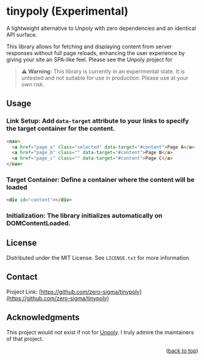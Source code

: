 # tinypoly (Experimental)

A lightweight alternative to Unpoly with zero dependencies and an identical API surface.

This library allows for fetching and displaying content from server responses without full page reloads, enhancing the user experience by giving your site an SPA-like feel. Please see the Unpoly project for 

> **⚠️ Warning:** This library is currently in an experimental state. It is untested and not suitable for use in production. Please use at your own risk.

## Usage

### Link Setup: Add `data-target` attribute to your links to specify the target container for the content.

```html
<nav>
  <a href="page_a" class="selected" data-target="#content">Page A</a>
  <a href="page_b" class="" data-target="#content">Page B</a>
  <a href="page_c" class="" data-target="#content">Page C</a>
</nav>
```

### Target Container: Define a container where the content will be loaded

```html
<div id="content"></div>
```

### Initialization: The library initializes automatically on DOMContentLoaded.

<!-- LICENSE -->
## License

Distributed under the MIT License. See `LICENSE.txt` for more information.

<!-- <p align="right">(<a href="#readme-top">back to top</a>)</p> -->


<!-- CONTACT -->
## Contact

<!-- Trevor McReynolds - [@your_twitter](https://twitter.com/your_username) - email@example.com -->
Project Link: [https://github.com/zero-sigma/tinypoly](https://github.com/zero-sigma/tinypoly)
<!-- <p align="right">(<a href="#readme-top">back to top</a>)</p> -->

<!-- ACKNOWLEDGMENTS -->
## Acknowledgments

This project would not exist if not for [Unpoly](https://choosealicense.com). I truly admire the maintainers of that project.

<p align="right">(<a href="#readme-top">back to top</a>)</p>